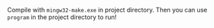 Compile with `mingw32-make.exe` in project directory. Then you can use `program` in the project directory to run!
